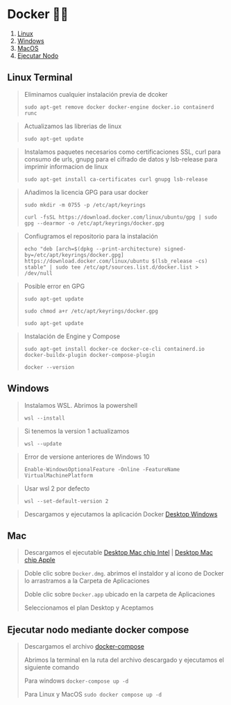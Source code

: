 # Docker 🐋🐳
1. [Linux](#linux-terminal)
2. [Windows](#windows)
3. [MacOS](#mac)
4. [Ejecutar Nodo](#ejecutar-nodo-mediante-docker-compose)
## Linux Terminal
>Eliminamos cualquier instalación previa de dcoker
>
>```sudo apt-get remove docker docker-engine docker.io containerd runc```

>Actualizamos las librerias de linux
>
>```sudo apt-get update```

>Instalamos paquetes necesarios como certificaciones SSL, curl para consumo de urls, gnupg para el cifrado de datos y lsb-release para imprimir informacion de linux
>
>```sudo apt-get install ca-certificates curl gnupg lsb-release```

>Añadimos la licencia GPG para usar docker
>
>```sudo mkdir -m 0755 -p /etc/apt/keyrings```
>
>```curl -fsSL https://download.docker.com/linux/ubuntu/gpg | sudo gpg --dearmor -o /etc/apt/keyrings/docker.gpg```

>Confiugramos el repositorio para la instalación
>
>```echo "deb [arch=$(dpkg --print-architecture) signed-by=/etc/apt/keyrings/docker.gpg] https://download.docker.com/linux/ubuntu $(lsb_release -cs) stable" | sudo tee /etc/apt/sources.list.d/docker.list > /dev/null```

>Posible error en GPG
>
>```sudo apt-get update```
>
>```sudo chmod a+r /etc/apt/keyrings/docker.gpg```
>
>```sudo apt-get update```

> Instalación de Engine y Compose
>
>```sudo apt-get install docker-ce docker-ce-cli containerd.io docker-buildx-plugin docker-compose-plugin```
>
>```docker --version```

## Windows
>Instalamos WSL. Abrimos la powershell
>
>```wsl --install```

>Si tenemos la version 1 actualizamos 
>
>```wsl --update```

>Error de versione anteriores de Windows 10
> 
>```Enable-WindowsOptionalFeature -Online -FeatureName VirtualMachinePlatform```

>Usar wsl 2 por defecto
>
>```wsl --set-default-version 2```

>Descargamos y ejecutamos la aplicación Docker 
>[Desktop Windows](https://desktop.docker.com/win/main/amd64/Docker%20Desktop%20Installer.exe)

## Mac
>Descargamos el ejecutable
>[Desktop Mac chip Intel](https://desktop.docker.com/mac/main/amd64/Docker.dmg?utm_source=docker&utm_medium=webreferral&utm_campaign=docs-driven-download-mac-amd64) |
>[Desktop Mac chip Apple](https://desktop.docker.com/mac/main/arm64/Docker.dmg?utm_source=docker&utm_medium=webreferral&utm_campaign=docs-driven-download-mac-arm64)

>Doble clic sobre ```Docker.dmg```. abrimos el instaldor y al icono de Docker lo arrastramos a la Carpeta de Aplicaciones
>
>Doble clic sobre ```Docker.app``` ubicado en la carpeta de Aplicaciones 
>
>Seleccionamos el plan Desktop y Aceptamos 

## Ejecutar nodo mediante docker compose
>Descargamos el archivo 
>[docker-compose](/deploy/docker-compose.yml)
>
>Abrimos la terminal en la ruta del archivo descargado y ejecutamos el siguiente comando
>
>Para windows
>```docker-compose up -d```
>
>Para Linux y MacOS
>```sudo docker compose up -d```